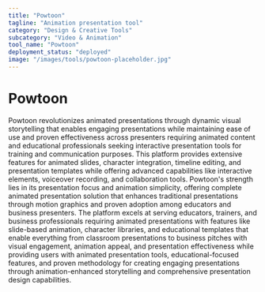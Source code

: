 ```yaml
---
title: "Powtoon"
tagline: "Animation presentation tool"
category: "Design & Creative Tools"
subcategory: "Video & Animation"
tool_name: "Powtoon"
deployment_status: "deployed"
image: "/images/tools/powtoon-placeholder.jpg"
---
```


# Powtoon

Powtoon revolutionizes animated presentations through dynamic visual storytelling that enables engaging presentations while maintaining ease of use and proven effectiveness across presenters requiring animated content and educational professionals seeking interactive presentation tools for training and communication purposes. This platform provides extensive features for animated slides, character integration, timeline editing, and presentation templates while offering advanced capabilities like interactive elements, voiceover recording, and collaboration tools. Powtoon's strength lies in its presentation focus and animation simplicity, offering complete animated presentation solution that enhances traditional presentations through motion graphics and proven adoption among educators and business presenters. The platform excels at serving educators, trainers, and business professionals requiring animated presentations with features like slide-based animation, character libraries, and educational templates that enable everything from classroom presentations to business pitches with visual engagement, animation appeal, and presentation effectiveness while providing users with animated presentation tools, educational-focused features, and proven methodology for creating engaging presentations through animation-enhanced storytelling and comprehensive presentation design capabilities.